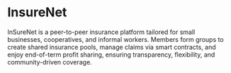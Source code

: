 # InsureNet
InSureNet is a peer-to-peer insurance platform tailored for small businesses, cooperatives, and informal workers. Members form groups to create shared insurance pools, manage claims via smart contracts, and enjoy end-of-term profit sharing, ensuring transparency, flexibility, and community-driven coverage.
